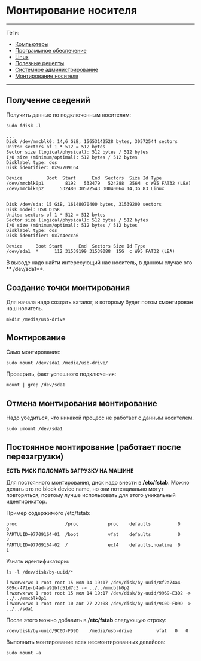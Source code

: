 # Монтирование носителя



---

Теги:

- [Компьютеры](../../_tags/Компьютеры.md)
- [Программное обеспечение](../../_tags/Программное%20обеспечение.md)
- [Linux](../../_tags/Linux.md)
- [Полезные рецепты](../../_tags/Полезные%20рецепты.md)
- [Системное администрирование](../../_tags/Системное%20администрирование.md)
- [Монтирование носителя](../../_tags/Монтирование%20носителя.md)

---

## Получение сведений

Получить данные по подключенным носителям:

```shell
sudo fdisk -l
```

```shell
...
Disk /dev/mmcblk0: 14,6 GiB, 15653142528 bytes, 30572544 sectors        
Units: sectors of 1 * 512 = 512 bytes                                   
Sector size (logical/physical): 512 bytes / 512 bytes                   
I/O size (minimum/optimal): 512 bytes / 512 bytes                       
Disklabel type: dos                                                     
Disk identifier: 0x97709164                                             
                                                                        
Device         Boot  Start      End  Sectors  Size Id Type              
/dev/mmcblk0p1        8192   532479   524288  256M  c W95 FAT32 (LBA)   
/dev/mmcblk0p2      532480 30572543 30040064 14,3G 83 Linux             
                                                                        
                                                                        
Disk /dev/sda: 15 GiB, 16148070400 bytes, 31539200 sectors              
Disk model: USB DISK                                                    
Units: sectors of 1 * 512 = 512 bytes                                   
Sector size (logical/physical): 512 bytes / 512 bytes                   
I/O size (minimum/optimal): 512 bytes / 512 bytes                       
Disklabel type: dos                                                     
Disk identifier: 0x7d4ecca6                                             
                                                                        
Device     Boot Start      End  Sectors Size Id Type                    
/dev/sda1  *      112 31539199 31539088  15G  c W95 FAT32 (LBA)         
```

В выводе надо найти интересующий нас носитель, в данном случае это **
/dev/sda1**.

## Создание точки монтирования

Для начала надо создать каталог, к которому будет потом смонтирован наш
носитель.

```shell
mkdir /media/usb-drive
```

## Монтирование

Само монтирование:

```shell
sudo mount /dev/sda1 /media/usb-drive/
```

Проверить, факт успешного подключения:

```shell
mount | grep /dev/sda1
```

## Отмена монтирования монтирование

Надо убедиться, что никакой процесс не работает с данным носителем.

```shell
sudo umount /dev/sda1
```

## Постоянное монтирование (работает после перезагрузки)

**ЕСТЬ РИСК ПОЛОМАТЬ ЗАГРУЗКУ НА МАШИНЕ**

Для постоянного монтирования, диск надо внести в **/etc/fstab**. Можно делать
это по block device name, но они потенциально могут повторяться, поэтому лучше
использовать для этого уникальный идентификатор.

Пример содержимого /etc/fstab:
```shell
proc                  /proc           proc    defaults          0       0
PARTUUID=97709164-01  /boot           vfat    defaults          0       2
PARTUUID=97709164-02  /               ext4    defaults,noatime  0       1
```

Узнать идентификаторы:
```shell
ls -l /dev/disk/by-uuid/*
```

```shell
lrwxrwxrwx 1 root root 15 июл 14 19:17 /dev/disk/by-uuid/8f2a74a4-809c-471e-b4ad-a91bfd51d7c3 -> ../../mmcblk0p2
lrwxrwxrwx 1 root root 15 июл 14 19:17 /dev/disk/by-uuid/9969-E3D2 -> ../../mmcblk0p1
lrwxrwxrwx 1 root root 10 авг 27 22:08 /dev/disk/by-uuid/9C0D-FD9D -> ../../sda1
```

После этого можно добавить в **/etc/fstab** следующую строку:
```shell
/dev/disk/by-uuid/9C0D-FD9D    /media/usb-drive         vfat   0   0
```

Выполнить монтирование всех несмонтированных девайсов:
```shell
sudo mount -a
```

